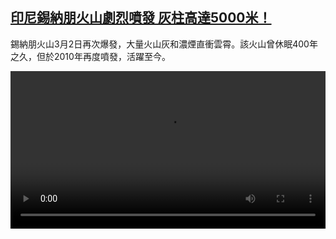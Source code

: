 <!--1614779650000-->
[印尼錫納朋火山劇烈噴發 灰柱高達5000米！](https://www.dw.com/zh/%E5%8D%B0%E5%B0%BC%E9%8C%AB%E7%B4%8D%E6%9C%8B%E7%81%AB%E5%B1%B1%E5%8A%87%E7%83%88%E5%99%B4%E7%99%BC%20%E7%81%B0%E6%9F%B1%E9%AB%98%E9%81%945000%E7%B1%B3%EF%BC%81/a-56757964)
------

<p>錫納朋火山3月2日再次爆發，大量火山灰和濃煙直衝雲霄。該火山曾休眠400年之久，但於2010年再度噴發，活躍至今。</small></p><video src="https://tvdownloaddw-a.akamaihd.net/dwtv_video/flv/vdt_zh/2021/bchi210303_001_9b4cdbchi_210303_volcanowide_sd_sor.mp4" controls style="width:100%"></video>

